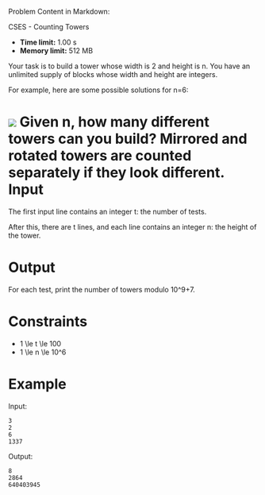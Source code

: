 Problem Content in Markdown:


CSES \- Counting Towers




* **Time limit:** 1\.00 s
* **Memory limit:** 512 MB




Your task is to build a tower whose width is 2 and height is n. You have an unlimited supply of blocks whose width and height are integers.


For example, here are some possible solutions for n\=6:


![](/file/a2fc04205fb57157bd28c9a6041601fc284681929941470fdfb15fcd4a14b4f2)
Given n, how many different towers can you build? Mirrored and rotated towers are counted separately if they look different.
Input
=====


The first input line contains an integer t: the number of tests.


After this, there are t lines, and each line contains an integer n: the height of the tower.


Output
======


For each test, print the number of towers modulo 10^9\+7.


Constraints
===========


* 1 \\le t \\le 100
* 1 \\le n \\le 10^6


Example
=======


Input:



```
3
2
6
1337

```

Output:



```
8
2864
640403945

```
 
